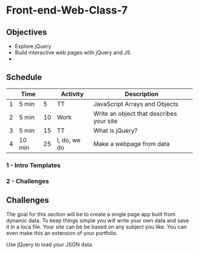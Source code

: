 # Front-end-Web-Class-7

## Objectives 

- Explore jQuery
- Build interactive web pages with jQuery and JS
- 

## Schedule 

|   | Time |    | Activity    | Description                         |
|---|------|----|-------------|-------------------------------------|
| 1 | 5 min|  5 | TT          | JavaScript Arrays and Objects       |
| 2 | 5 min| 10 | Work        | Write an object that describes your site |
| 3 | 5 min| 15 | TT          | What is jQuery?                     |
| 4 |10 min| 25 | I, do, we do| Make a webpage from data            |

### 1 - Intro Templates


### 2 - Challenges



## Challenges

The goal for this section will be to create a single page app built from dynamic data. 
To keep things simple you will write your own data and save it in a loca file.
Your site can be be based on any subject you like. You can even make this an extension of your portfolio. 

Use jQuery to load your JSON data. 
